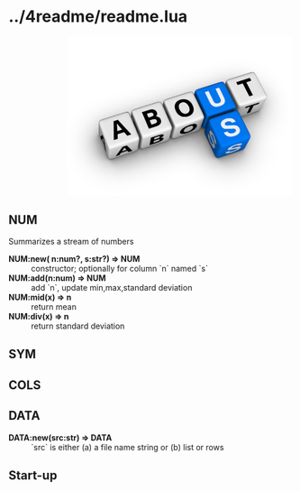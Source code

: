 
# ../4readme/readme.lua

<img align=right width=400 src='about.jpg'><br clear=all>

## NUM	
Summarizes a stream of numbers	

<dl>
<dt><b> NUM:new(  n:num?, s:str?) &rArr;  NUM </b></dt><dd>   constructor; optionally for column `n` named `s`  </dd>
<dt><b> NUM:add(n:num) &rArr;  NUM </b></dt><dd>  add `n`, update min,max,standard deviation </dd>
<dt><b> NUM:mid(x) &rArr;  n </b></dt><dd>  return mean </dd>
<dt><b> NUM:div(x) &rArr;  n </b></dt><dd>  return standard deviation </dd>
</dl>

## SYM	
## COLS	
## DATA	

<dl>
<dt><b> DATA:new(src:str) &rArr;  DATA </b></dt><dd>  `src` is either (a) a file name string or (b) list or rows </dd>
</dl>

## Start-up	
